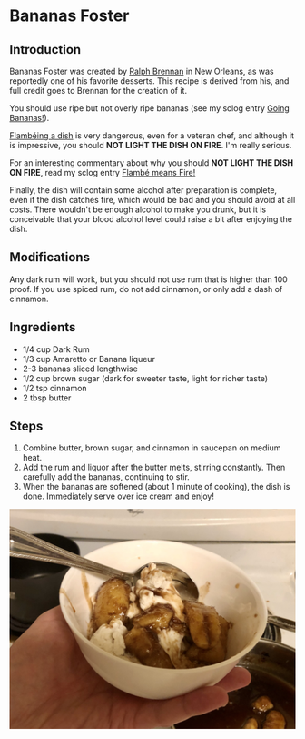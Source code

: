 # Bananas Foster 

## Introduction
Bananas Foster was created by [Ralph Brennan](https://www.brennansneworleans.com/recipes/bananas-foster/) in New Orleans, as was reportedly one of his favorite desserts. This recipe is derived from his, and full credit goes to Brennan for the creation of it.

You should use ripe but not overly ripe bananas (see my sclog entry [Going Bananas!](https://github.com/disulfidebond/scienceyfood/blob/master/Sclog/Going_bananas.md)).

[Flambéing a dish](https://en.wikipedia.org/wiki/Flambé) is very dangerous, even for a veteran chef, and although it is impressive, you should **NOT LIGHT THE DISH ON FIRE**.  I'm really serious. 

For an interesting commentary about why you should **NOT LIGHT THE DISH ON FIRE**, read my sclog entry [Flambé means Fire!](https://github.com/disulfidebond/scienceyfood/blob/master/Sclog/Flambe_means_Fire.md)

Finally, the dish will contain some alcohol after preparation is complete, even if the dish catches fire, which would be bad and you should avoid at all costs. There wouldn't be enough alcohol to make you drunk, but it is conceivable that your blood alcohol level could raise a bit after enjoying the dish.

## Modifications
Any dark rum will work, but you should not use rum that is higher than 100 proof. If you use spiced rum, do not add cinnamon, or only add a dash of cinnamon.

## Ingredients

* 1/4 cup Dark Rum
* 1/3 cup Amaretto or Banana liqueur 
* 2-3 bananas sliced lengthwise
* 1/2 cup brown sugar (dark for sweeter taste, light for richer taste)
* 1/2 tsp cinnamon
* 2 tbsp butter 

## Steps

1. Combine butter, brown sugar, and cinnamon in saucepan on medium heat. 
2. Add the rum and liquor after the butter melts, stirring constantly. Then carefully add the bananas, continuing to stir.
3. When the bananas are softened (about 1 minute of cooking), the dish is done. Immediately serve over ice cream and enjoy!

![](https://github.com/disulfidebond/scienceyfood/blob/master/Images/IMG_7938.jpg)
